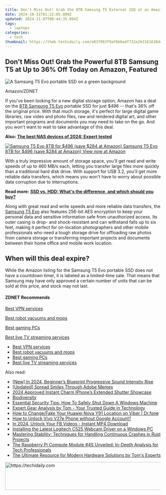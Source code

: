 ```yaml
---
title: Don't Miss Out! Grab the 8TB Samsung T5 External SSD at an Amazing 36%% Off Price, As Featured by ZDNET
date: 2024-10-31T01:22:05.809Z
updated: 2024-11-07T00:44:35.894Z
tags:
  - laptops
categories:
  - tech
thumbnail: https://thmb.techidaily.com/e83f983f9af6b6adf732e263161638d4efc710da8fc4b32e0850fa910996aed9.jpg
---
```


## Don't Miss Out! Grab the Powerful 8TB Samsung T5 at Up to 36% Off Today on Amazon, Featured

![A Samsung T5 Evo portable SSD on a green background](https://www.zdnet.com/a/img/resize/3cfa019d43ff4018159ea4e1d469a56fade052c6/2024/08/07/3a8cdb31-a8d7-4df6-9436-5c04f22c0ab5/samsung-evo-t5-2.jpg?auto=webp&width=1280)

Amazon/ZDNET

If you've been looking for a new digital storage option, Amazon has a deal on the [8TB Samsung T5 Evo](https://buy.geni.us/Proxy.ashx?TSID=368250&GR%5FURL=https%3A%2F%2Fwww.amazon.com%2FSAMSUNG-Portable-External-MU-PH8T0S-AM%2Fdp%2FB0CMDGGJTZ%3Fth%3D1%26tag%3Dzd-buy-button-20%26ascsubtag%3D%5F%5FCOM%5FCLICK%5FID%5F%5F%7C3197ac90-972b-4b62-968f-8aa6f5d36c35%7Cdtp&dtb=1) portable SSD for just $496 -- that's 36% off the original price. With that much storage, it's perfect for large digital game libraries, raw video and photo files, raw and rendered digital art, and other important programs and documents you may need to take on the go. And you won't want to wait to take advantage of this deal. 

**Also: [The best NAS devices of 2024: Expert tested](https://www.zdnet.com/article/best-network-attached-storage/)**

[![Samsung T5 Evo 8TB for $496 (save $284 at Amazon)](https://www.zdnet.com/a/img/resize/3473f823b109f0473adedc27e6bdf9b0d7a980d0/2024/08/07/84eef3bd-259e-44a3-aa6e-6085deb82144/samsung-t5-evo-ssd.jpg?auto=webp&fit=crop&height=172.5&width=294) Samsung T5 Evo 8TB for $496 (save $284 at Amazon) View now at Amazon](https://buy.geni.us/Proxy.ashx?TSID=368250&GR%5FURL=https%3A%2F%2Fwww.amazon.com%2FSAMSUNG-Portable-External-MU-PH8T0S-AM%2Fdp%2FB0CMDGGJTZ%3Ftag%3Dzd-buy-button-20%26ascsubtag%3D%5F%5FCOM%5FCLICK%5FID%5F%5F%7C3197ac90-972b-4b62-968f-8aa6f5d36c35%7Cdtp&dtb=1)

With a truly impressive amount of storage space, you'll get read and write speeds of up to 460 MB/s each, letting you transfer large files more quickly than a traditional hard disk drive. With support for USB 3.2, you'll get more reliable data transfers, which means you won't have to worry about possible data corruption due to interruptions. 

**Read more:** **[SSD vs. HDD: What's the difference, and which should you buy?](https://www.zdnet.com/article/ssd-vs-hdd-whats-the-difference-and-which-should-you-buy/)** 

Along with great read and write speeds and more reliable data transfers, the [Samsung T5 Evo](https://buy.geni.us/Proxy.ashx?TSID=368250&GR%5FURL=https%3A%2F%2Fwww.amazon.com%2FSAMSUNG-Portable-External-MU-PH8T0S-AM%2Fdp%2FB0CMDGGJTZ%3Fth%3D1%26tag%3Dzd-buy-button-20%26ascsubtag%3D%5F%5FCOM%5FCLICK%5FID%5F%5F%7C3197ac90-972b-4b62-968f-8aa6f5d36c35%7Cdtp&dtb=1) also features 256-bit AES encryption to keep your personal data and sensitive information safe from unauthorized access. Its outer casing is drop- and shock-resistant and can withstand falls up to six feet, making it perfect for on-location photographers and other mobile professionals who need a tough storage drive for offloading raw photos from camera storage or transferring important projects and documents between their home office and mobile work location. 

## When will this deal expire?

While the Amazon listing for the Samsung T5 Evo portable SSD does not have a countdown timer, it is labeled as a limited-time sale. That means that Samsung may have only approved a certain number of units that can be sold at this price, and stock may not last.

#### **ZDNET** Recommends

[Best VPN services](https://www.zdnet.com/article/best-vpn/ "Best VPN services")

[Best robot vacuums and mops](https://www.zdnet.com/article/best-robot-vacuum-mop/ "Best robot vacuums and mops")

[Best gaming PCs](https://www.zdnet.com/article/best-gaming-pc/ "Best gaming PCs")

[Best live TV streaming services](https://www.zdnet.com/article/best-live-tv-streaming-service/ "Best live TV streaming services")

* [Best VPN services](https://www.zdnet.com/article/best-vpn/ "Best VPN services")
* [Best robot vacuums and mops](https://www.zdnet.com/article/best-robot-vacuum-mop/ "Best robot vacuums and mops")
* [Best gaming PCs](https://www.zdnet.com/article/best-gaming-pc/ "Best gaming PCs")
* [Best live TV streaming services](https://www.zdnet.com/article/best-live-tv-streaming-service/ "Best live TV streaming services")

<ins class="adsbygoogle"
     style="display:block"
     data-ad-format="autorelaxed"
     data-ad-client="ca-pub-7571918770474297"
     data-ad-slot="1223367746"></ins>

<ins class="adsbygoogle"
     style="display:block"
     data-ad-client="ca-pub-7571918770474297"
     data-ad-slot="8358498916"
     data-ad-format="auto"
     data-full-width-responsive="true"></ins>

<span class="atpl-alsoreadstyle">Also read:</span>
<div><ul>
<li><a href="https://fox-info.techidaily.com/new-in-2024-beginners-blueprint-progressive-sound-intensity-rise/"><u>[New] In 2024, Beginner’s Blueprint Progressive Sound Intensity Rise</u></a></li>
<li><a href="https://article-files.techidaily.com/updated-spread-smiles-through-adobe-memes/"><u>[Updated] Spread Smiles Through Adobe Memes</u></a></li>
<li><a href="https://extra-support.techidaily.com/2024-approved-instant-charm-iphones-extended-shutter-showcase/"><u>2024 Approved Instant Charm IPhone’s Extended Shutter Showcase</u></a></li>
<li><a href="https://hardware-reviews.techidaily.com/biodiversity/"><u>Biodiversity</u></a></li>
<li><a href="https://win-forum.techidaily.com/essential-security-tips-how-to-safely-shut-down-a-windows-machine/"><u>Essential Security Tips: How To Safely Shut Down A Windows Machine</u></a></li>
<li><a href="https://hardware-reviews.techidaily.com/expert-gear-analysis-by-tom-your-trusted-guide-in-technology/"><u>Expert Gear Analysis by Tom - Your Trusted Guide in Technology</u></a></li>
<li><a href="https://location-social.techidaily.com/how-to-changefake-your-huawei-nova-y91-location-on-viber-drfone-by-drfone-virtual-android/"><u>How to Change/Fake Your Huawei Nova Y91 Location on Viber | Dr.fone</u></a></li>
<li><a href="https://android-unlock.techidaily.com/how-to-unlock-vivo-v27e-phone-without-google-account-by-drfone-android/"><u>How to Unlock Vivo V27e Phone without Google Account?</u></a></li>
<li><a href="https://facebook-video-recording.techidaily.com/in-2024-unlock-your-fb-videos-instant-mp4-download/"><u>In 2024, Unlock Your FB Videos - Instant MP4 Download</u></a></li>
<li><a href="https://driver-download.techidaily.com/installing-the-latest-logitech-c525-webcam-driver-on-a-windows-pc/"><u>Installing the Latest Logitech C525 Webcam Driver on a Windows PC</u></a></li>
<li><a href="https://win-blog.techidaily.com/mastering-stability-techniques-for-handling-continuous-crashes-in-rust-projects/"><u>Mastering Stability: Techniques for Handling Continuous Crashes in Rust Projects</u></a></li>
<li><a href="https://hardware-reviews.techidaily.com/the-raspberry-pi-compute-module-4s-unveiled-in-depth-analysis-for-tech-professionals/"><u>The Raspberry Pi Compute Module #4S Unveiled: In-Depth Analysis for Tech Professionals</u></a></li>
<li><a href="https://hardware-reviews.techidaily.com/the-ultimate-resource-for-modern-hardware-solutions-by-toms-experts/"><u>The Ultimate Resource for Modern Hardware Solutions by Tom's Experts</u></a></li>
</ul></div>

<!-- affiliate ads begin -->
<a href="https://imp.i357552.net/c/5597632/999558/11832" target="_top" id="999558">
  <img src="//a.impactradius-go.com/display-ad/11832-999558" border="0" alt="https://techidaily.com" width="728" height="90"/>
</a>
<img height="0" width="0" src="https://imp.i357552.net/i/5597632/999558/11832" style="position:absolute;visibility:hidden;" border="0" />
<!-- affiliate ads end -->

